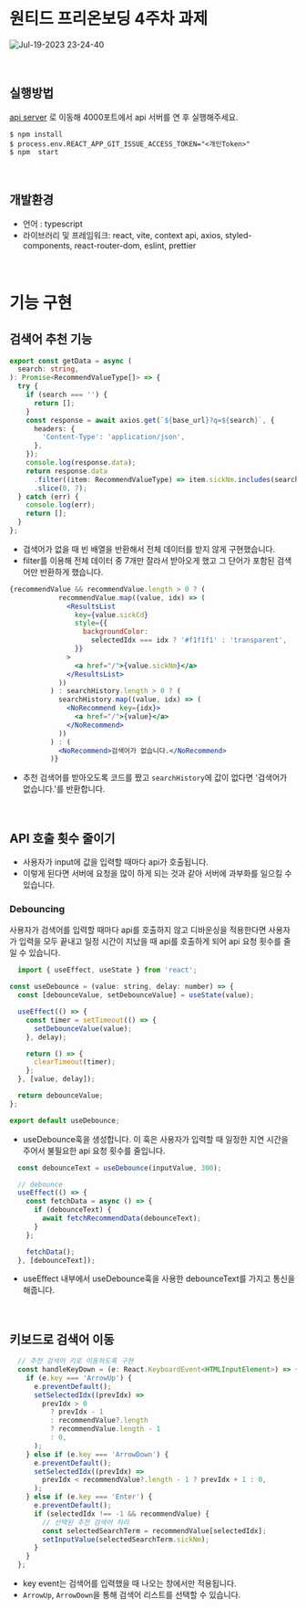 # 원티드 프리온보딩 4주차 과제
![Jul-19-2023 23-24-40](https://github.com/hayeonn2/pre-onboarding-11th-4-1/assets/111109573/eb269dbb-f6bd-4772-993e-5243a92b5d94)

<br/>

## 실행방법
[api server](https://github.com/walking-sunset/assignment-api)
로 이동해 4000포트에서 api 서버를 연 후 실행해주세요.
```
$ npm install
$ process.env.REACT_APP_GIT_ISSUE_ACCESS_TOKEN="<개인Token>"
$ npm  start
```

<br/>


## 개발환경
- 언어 : typescript
- 라이브러리 및 프레임워크: react, vite, context api, axios, styled-components, react-router-dom, eslint, prettier

<br/>

# 기능 구현
## 검색어 추천 기능
```ts
export const getData = async (
  search: string,
): Promise<RecommendValueType[]> => {
  try {
    if (search === '') {
      return [];
    }
    const response = await axios.get(`${base_url}?q=${search}`, {
      headers: {
        'Content-Type': 'application/json',
      },
    });
    console.log(response.data);
    return response.data
      .filter((item: RecommendValueType) => item.sickNm.includes(search))
      .slice(0, 7);
  } catch (err) {
    console.log(err);
    return [];
  }
};
```
- 검색어가 없을 때 빈 배열을 반환해서 전체 데이터를 받지 않게 구현했습니다.
- filter를 이용해 전체 데이터 중 7개만 잘라서 받아오게 했고 그 단어가 포함된 검색어만 반환하게 했습니다.

```jsx
{recommendValue && recommendValue.length > 0 ? (
            recommendValue.map((value, idx) => (
              <ResultsList
                key={value.sickCd}
                style={{
                  backgroundColor:
                    selectedIdx === idx ? '#f1f1f1' : 'transparent',
                }}
              >
                <a href="/">{value.sickNm}</a>
              </ResultsList>
            ))
          ) : searchHistory.length > 0 ? (
            searchHistory.map((value, idx) => (
              <NoRecommend key={idx}>
                <a href="/">{value}</a>
              </NoRecommend>
            ))
          ) : (
            <NoRecommend>검색어가 없습니다.</NoRecommend>
          )}
```
- 추천 검색어를 받아오도록 코드를 짰고 `searchHistory`에 값이 없다면 '검색어가 없습니다.'를 반환합니다.

<br/>

## API 호출 횟수 줄이기
- 사용자가 input에 값을 입력할 때마다 api가 호출됩니다.
- 이렇게 된다면 서버에 요청을 많이 하게 되는 것과 같아 서버에 과부화를 일으킬 수 있습니다.

### Debouncing
사용자가 검색어를 입력할 때마다 api를 호출하지 않고 디바운싱을 적용한다면 사용자가 입력을 모두 끝내고 일정 시간이 지났을 때 api를 호출하게 되어 api 요청 횟수를 줄일 수 있습니다.

```jsx
  import { useEffect, useState } from 'react';

const useDebounce = (value: string, delay: number) => {
  const [debounceValue, setDebounceValue] = useState(value);

  useEffect(() => {
    const timer = setTimeout(() => {
      setDebounceValue(value);
    }, delay);

    return () => {
      clearTimeout(timer);
    };
  }, [value, delay]);

  return debounceValue;
};

export default useDebounce;
```
- useDebounce훅을 생성합니다. 이 훅은 사용자가 입력할 때 일정한 지연 시간을 주어서 불필요한 api 요청 횟수를 줄입니다.

```jsx
  const debounceText = useDebounce(inputValue, 300);

  // debounce
  useEffect(() => {
    const fetchData = async () => {
      if (debounceText) {
        await fetchRecommendData(debounceText);
      }
    };

    fetchData();
  }, [debounceText]);
```
- useEffect 내부에서 useDebounce훅을 사용한 debounceText를 가지고 통신을 해줍니다.

<br/>

## 키보드로 검색어 이동
```jsx
  // 추천 검색어 키로 이동하도록 구현
  const handleKeyDown = (e: React.KeyboardEvent<HTMLInputElement>) => {
    if (e.key === 'ArrowUp') {
      e.preventDefault();
      setSelectedIdx((prevIdx) =>
        prevIdx > 0
          ? prevIdx - 1
          : recommendValue?.length
          ? recommendValue.length - 1
          : 0,
      );
    } else if (e.key === 'ArrowDown') {
      e.preventDefault();
      setSelectedIdx((prevIdx) =>
        prevIdx < recommendValue?.length - 1 ? prevIdx + 1 : 0,
      );
    } else if (e.key === 'Enter') {
      e.preventDefault();
      if (selectedIdx !== -1 && recommendValue) {
        // 선택된 추천 검색어 처리
        const selectedSearchTerm = recommendValue[selectedIdx];
        setInputValue(selectedSearchTerm.sickNm);
      }
    }
  };
```
- key event는 검색어를 입력했을 때 나오는 창에서만 적용됩니다.
- `ArrowUp`, `ArrowDown`을 통해 검색어 리스트를 선택할 수 있습니다.


